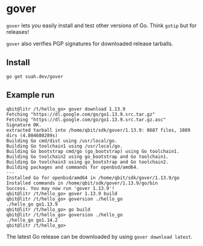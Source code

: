 gover
=====

`gover` lets you easily install and test other versions of Go. Think `gotip`
but for releases!

`gover` also verifies PGP signatures for downloaded release tarballs.

## Install
```
go get suah.dev/gover
```

## Example run
```
qbit@litr /t/hello_go> gover download 1.13.9
Fetching "https://dl.google.com/go/go1.13.9.src.tar.gz"
Fetching "https://dl.google.com/go/go1.13.9.src.tar.gz.asc"
Signature OK.
extracted tarball into /home/qbit/sdk/gover/1.13.9: 8687 files, 1089 dirs (4.804680289s)
Building Go cmd/dist using /usr/local/go.
Building Go toolchain1 using /usr/local/go.
Building Go bootstrap cmd/go (go_bootstrap) using Go toolchain1.
Building Go toolchain2 using go_bootstrap and Go toolchain1.
Building Go toolchain3 using go_bootstrap and Go toolchain2.
Building packages and commands for openbsd/amd64.
---
Installed Go for openbsd/amd64 in /home/qbit/sdk/gover/1.13.9/go
Installed commands in /home/qbit/sdk/gover/1.13.9/go/bin
Success. You may now run 'gover 1.13.9'!
qbit@litr /t/hello_go> gover 1.13.9 build
qbit@litr /t/hello_go> goversion ./hello_go 
./hello_go go1.13.9
qbit@litr /t/hello_go> go build
qbit@litr /t/hello_go> goversion ./hello_go
./hello_go go1.14.2
qbit@litr /t/hello_go> 
```

The latest Go release can be downloaded by using `gover download latest`.